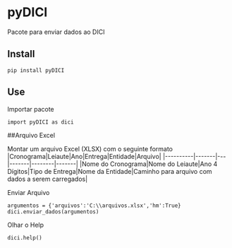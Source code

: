 # pyDICI
Pacote para enviar dados ao DICI

## Install 

```
pip install pyDICI
```

## Use
Importar pacote
```
import pyDICI as dici
```
##Arquivo Excel

Montar um arquivo Excel (XLSX) com o seguinte formato
|Cronograma|Leiaute|Ano|Entrega|Entidade|Arquivo|
|----------|-------|---|-------|--------|-------|
|Nome do Cronograma|Nome do Leiaute|Ano 4 Dígitos|Tipo de Entrega|Nome da Entidade|Caminho para arquivo com dados a serem carregados|

Enviar Arquivo
```
argumentos = {'arquivos':'C:\\arquivos.xlsx','hm':True}
dici.enviar_dados(argumentos)
```
Olhar o Help
```
dici.help()
```